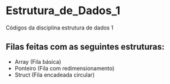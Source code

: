 # Estrutura_de_Dados_1
Códigos da disciplina estrutura de dados 1

## Filas feitas com as seguintes estruturas:

* Array (Fila básica)
* Ponteiro (Fila com redimensionamento)
* Struct (Fila encadeada circular)
